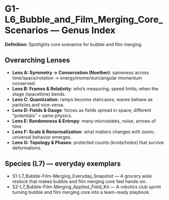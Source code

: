 # G1-L6_Bubble_and_Film_Merging_Core_Scenarios — Genus Index
**Definition:** Spotlights core scenarios for bubble and film merging.

## Overarching Lenses

- **Lens A: Symmetry -> Conservation (Noether)**: sameness across time/space/rotation → energy/momentum/angular momentum conserved.
- **Lens B: Frames & Relativity**: who’s measuring; speed limits; when the stage (spacetime) bends.
- **Lens C: Quantization**: ramps become staircases; waves behave as particles and vice-versa.
- **Lens D: Fields & Gauge**: forces as fields spread in space; different “potentials” = same physics.
- **Lens E: Randomness & Entropy**: many-microstates, noise, arrows of time.
- **Lens F: Scale & Renormalization**: what matters changes with zoom; universal behavior emerges.
- **Lens G: Topology & Phases**: protected counts (knots/holes) that survive deformations.

## Species (L7) — everyday exemplars
- S1-L7_Bubble-Film-Merging_Everyday_Snapshot — A grocery aisle restock that makes bubble and film merging core feel hands-on.
- S2-L7_Bubble-Film-Merging_Applied_Field_Kit — A robotics club sprint turning bubble and film merging core into a team-ready playbook.
